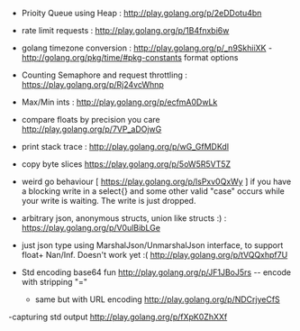 

- Prioity Queue using Heap : http://play.golang.org/p/2eDDotu4bn
- rate limit requests : http://play.golang.org/p/1B4fnxbi6w
- golang timezone conversion : http://play.golang.org/p/_n9SkhiiXK - http://golang.org/pkg/time/#pkg-constants format options 
- Counting Semaphore and request throttling : https://play.golang.org/p/Rj24vcWhnp
- Max/Min ints : http://play.golang.org/p/ecfmA0DwLk
- compare floats by precision you care  http://play.golang.org/p/7VP_aDOjwG
- print stack trace : http://play.golang.org/p/wG_GfMDKdl 
- copy byte slices https://play.golang.org/p/5oW5R5VT5Z
- weird go behaviour [ https://play.golang.org/p/lsPxv0QxWy ] if you have a blocking write in a select{} and some other valid "case" occurs while your write is waiting. The write is just dropped.
- arbitrary json, anonymous structs, union like structs :) : https://play.golang.org/p/V0ulBibLGe 

- just json type using MarshalJson/UnmarshalJson interface, to support float+ Nan/Inf.   Doesn't work yet :( http://play.golang.org/p/tVQQxhpf7U

- Std encoding base64 fun http://play.golang.org/p/JF1JBoJ5rs  -- encode with stripping "="
   - same but with URL encoding http://play.golang.org/p/NDCrjyeCfS

-capturing std output http://play.golang.org/p/fXpK0ZhXXf
